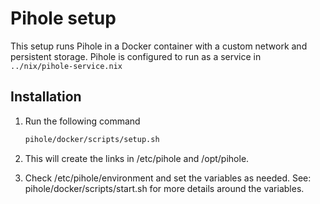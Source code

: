 # Pihole setup

This setup runs Pihole in a Docker container with a custom network and persistent storage.
Pihole is configured to run as a service in `../nix/pihole-service.nix`

## Installation

1. Run the following command
   ```bash
   pihole/docker/scripts/setup.sh
   ```

2. This will create the links in /etc/pihole and /opt/pihole.

3. Check /etc/pihole/environment and set the variables as needed.
   See: pihole/docker/scripts/start.sh for more details around the variables.
